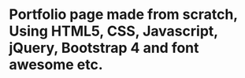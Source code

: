 # Portfolio page made from scratch, Using HTML5, CSS, Javascript, jQuery, Bootstrap 4 and font awesome etc.